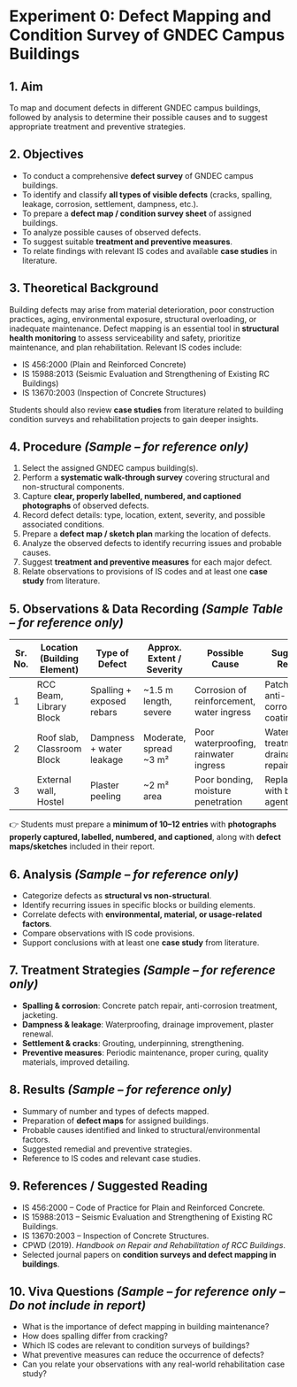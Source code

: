 # Experiment 0: Defect Mapping and Condition Survey of GNDEC Campus Buildings

## 1. Aim

To map and document defects in different GNDEC campus buildings, followed by analysis to determine their possible causes and to suggest appropriate treatment and preventive strategies.

## 2. Objectives

* To conduct a comprehensive **defect survey** of GNDEC campus buildings.
* To identify and classify **all types of visible defects** (cracks, spalling, leakage, corrosion, settlement, dampness, etc.).
* To prepare a **defect map / condition survey sheet** of assigned buildings.
* To analyze possible causes of observed defects.
* To suggest suitable **treatment and preventive measures**.
* To relate findings with relevant IS codes and available **case studies** in literature.

## 3. Theoretical Background

Building defects may arise from material deterioration, poor construction practices, aging, environmental exposure, structural overloading, or inadequate maintenance. Defect mapping is an essential tool in **structural health monitoring** to assess serviceability and safety, prioritize maintenance, and plan rehabilitation.
Relevant IS codes include:

* IS 456:2000 (Plain and Reinforced Concrete)
* IS 15988:2013 (Seismic Evaluation and Strengthening of Existing RC Buildings)
* IS 13670:2003 (Inspection of Concrete Structures)

Students should also review **case studies** from literature related to building condition surveys and rehabilitation projects to gain deeper insights.

## 4. Procedure *(Sample – for reference only)*

1. Select the assigned GNDEC campus building(s).
2. Perform a **systematic walk-through survey** covering structural and non-structural components.
3. Capture **clear, properly labelled, numbered, and captioned photographs** of observed defects.
4. Record defect details: type, location, extent, severity, and possible associated conditions.
5. Prepare a **defect map / sketch plan** marking the location of defects.
6. Analyze the observed defects to identify recurring issues and probable causes.
7. Suggest **treatment and preventive measures** for each major defect.
8. Relate observations to provisions of IS codes and at least one **case study** from literature.

## 5. Observations & Data Recording *(Sample Table – for reference only)*

| Sr. No. | Location (Building Element) | Type of Defect            | Approx. Extent / Severity | Possible Cause                            | Suggested Remedy                         |
| ------- | --------------------------- | ------------------------- | ------------------------- | ----------------------------------------- | ---------------------------------------- |
| 1       | RCC Beam, Library Block     | Spalling + exposed rebars | ~1.5 m length, severe     | Corrosion of reinforcement, water ingress | Patch repair, anti-corrosion coating     |
| 2       | Roof slab, Classroom Block  | Dampness + water leakage  | Moderate, spread ~3 m²    | Poor waterproofing, rainwater ingress     | Waterproofing treatment, drainage repair |
| 3       | External wall, Hostel       | Plaster peeling           | ~2 m² area                | Poor bonding, moisture penetration        | Replastering with bonding agent          |

👉 Students must prepare a **minimum of 10–12 entries** with **photographs properly captured, labelled, numbered, and captioned**, along with **defect maps/sketches** included in their report.

## 6. Analysis *(Sample – for reference only)*

* Categorize defects as **structural vs non-structural**.
* Identify recurring issues in specific blocks or building elements.
* Correlate defects with **environmental, material, or usage-related factors**.
* Compare observations with IS code provisions.
* Support conclusions with at least one **case study** from literature.

## 7. Treatment Strategies *(Sample – for reference only)*

* **Spalling & corrosion**: Concrete patch repair, anti-corrosion treatment, jacketing.
* **Dampness & leakage**: Waterproofing, drainage improvement, plaster renewal.
* **Settlement & cracks**: Grouting, underpinning, strengthening.
* **Preventive measures**: Periodic maintenance, proper curing, quality materials, improved detailing.

## 8. Results *(Sample – for reference only)*

* Summary of number and types of defects mapped.
* Preparation of **defect maps** for assigned buildings.
* Probable causes identified and linked to structural/environmental factors.
* Suggested remedial and preventive strategies.
* Reference to IS codes and relevant case studies.

## 9. References / Suggested Reading

* IS 456:2000 – Code of Practice for Plain and Reinforced Concrete.
* IS 15988:2013 – Seismic Evaluation and Strengthening of Existing RC Buildings.
* IS 13670:2003 – Inspection of Concrete Structures.
* CPWD (2019). *Handbook on Repair and Rehabilitation of RCC Buildings*.
* Selected journal papers on **condition surveys and defect mapping in buildings**.

## 10. Viva Questions *(Sample – for reference only – Do not include in report)*

* What is the importance of defect mapping in building maintenance?
* How does spalling differ from cracking?
* Which IS codes are relevant to condition surveys of buildings?
* What preventive measures can reduce the occurrence of defects?
* Can you relate your observations with any real-world rehabilitation case study?

